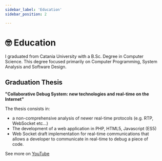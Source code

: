 ```yaml
---
sidebar_label: 'Education'
sidebar_position: 2

---
```

# 🤓 Education

I graduated from Catania University with a B.Sc. Degree in Computer Science. This degree focused primarily on Computer Programming, System Analysis and Software Design.

## Graduation Thesis

**"Collaborative Debug System: new technologies and real-time on the Internet"**

The thesis consists in:
- a non-comprehensive analysis of newer real-time protocols (e.g. RTP, WebSocket etc…)
- The development of a web application in PHP, HTML5, Javascript (ES5)
- Web Socket draft implementation for real-time communications that allows a developer to communicate in real-time to debug a piece of code.

See more on [YouTube](https://youtu.be/DYSpV8VSPYk)